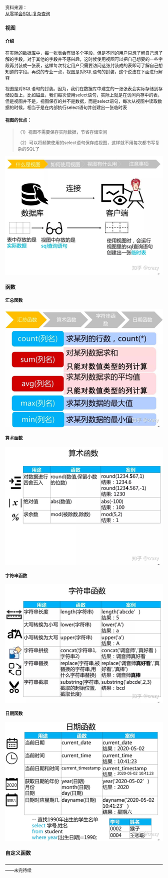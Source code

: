 资料来源：<br/>
[从零学会SQL:复杂查询](https://zhuanlan.zhihu.com/p/92104959)



### 视图

#### 介绍

 在实际的数据库中，每一张表会有很多个字段，但是不同的用户只想了解自己想了解的字段，对于其他的字段并不感兴趣，这时候使用视图可以把自己想要的一些字段再封装成一张表，这样每次特定用户只需要访问这张封装成的表即可了解自己想知道的字段。再说的专业一点，视图是对SQL语句的封装，这个说法在下面进行解释

视图是对SQL语句的封装。因为，我们在数据库中建立的一张张表会实际存储到存储设备上，比如磁盘，我们每次使用select语句，实际上就是在访问内存中的表，但是视图并不是，视图保存的并不是数据，而是select语句，每次从视图中读取数据的时候，相当于是在内部执行select语句并创建出一张临时表

#### 视图的优点：

> （1）视图不需要保存实际数据，节省存储空间<br/>
>
> （2）可以将频繁使用的select语句保存成视图，这样就不用每次都书写复杂的SQL了

![](large/e6c9d24ely1h13anj8zivj21400u0ju7.jpg)

### 函数

#### 汇总函数

![](large/e6c9d24ely1h13ai6oyw9j21400u0gqi.jpg)

#### 算术函数

![](large/e6c9d24ely1h13aopaercj21400u0q5m.jpg)

#### 字符串函数

![](large/e6c9d24ely1h13aleo901j21400u0dl0.jpg)

#### 日期函数

![img](large/v2-904149e97a8d169a772014aede45bba4_1440w.jpg)

### 自定义函数

——————————————————————————————————————未完待续
